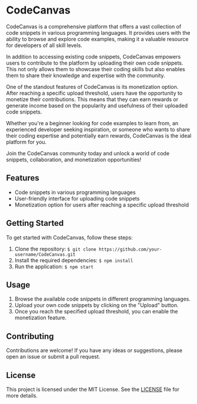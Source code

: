 
# CodeCanvas
CodeCanvas is a comprehensive platform that offers a vast collection of code snippets in various programming languages. It provides users with the ability to browse and explore code examples, making it a valuable resource for developers of all skill levels.

In addition to accessing existing code snippets, CodeCanvas empowers users to contribute to the platform by uploading their own code snippets. This not only allows them to showcase their coding skills but also enables them to share their knowledge and expertise with the community.

One of the standout features of CodeCanvas is its monetization option. After reaching a specific upload threshold, users have the opportunity to monetize their contributions. This means that they can earn rewards or generate income based on the popularity and usefulness of their uploaded code snippets.

Whether you're a beginner looking for code examples to learn from, an experienced developer seeking inspiration, or someone who wants to share their coding expertise and potentially earn rewards, CodeCanvas is the ideal platform for you.

Join the CodeCanvas community today and unlock a world of code snippets, collaboration, and monetization opportunities!

## Features

- Code snippets in various programming languages
- User-friendly interface for uploading code snippets
- Monetization option for users after reaching a specific upload threshold

## Getting Started

To get started with CodeCanvas, follow these steps:

1. Clone the repository: `$ git clone https://github.com/your-username/CodeCanvas.git`
2. Install the required dependencies: `$ npm install`
3. Run the application: `$ npm start`

## Usage

1. Browse the available code snippets in different programming languages.
2. Upload your own code snippets by clicking on the "Upload" button.
3. Once you reach the specified upload threshold, you can enable the monetization feature.

## Contributing

Contributions are welcome! If you have any ideas or suggestions, please open an issue or submit a pull request.

## License

This project is licensed under the MIT License. See the [LICENSE](LICENSE) file for more details.
